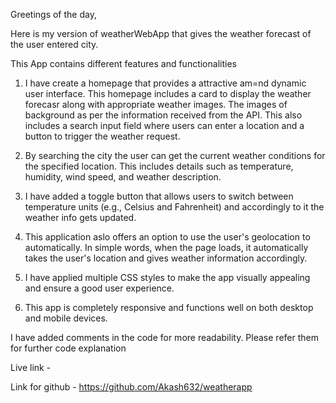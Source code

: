 Greetings of the day,

Here is my version of weatherWebApp that gives the weather forecast of the user entered city.

This App contains different features and functionalities

1. I have create a homepage that provides a attractive am=nd dynamic user interface. This homepage includes a card to display the weather forecasr along with appropriate weather images. The images of background as per the information received from the API. This also includes a search 
input field where users can enter a location and a button to trigger the weather request.

2. By searching the city the user can get the current weather conditions for the specified location. This includes details such as temperature, humidity, wind speed, and weather description.

3. I have added a toggle button that allows users to switch between temperature units (e.g., Celsius and Fahrenheit) and accordingly to it the weather info gets updated.

4. This application aslo offers an option to use the user's geolocation to automatically. In simple words, when the page loads, it automatically takes the user's location and gives weather information accordingly.

5. I have applied multiple  CSS styles to make the app visually appealing and ensure a good user experience. 

6. This app is completely responsive and functions well on both desktop and mobile devices. 

I have added comments in the code for more readability. Please refer them for further code explanation

Live link - 

Link for github - https://github.com/Akash632/weatherapp